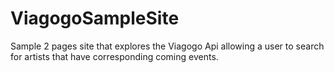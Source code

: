 # ViagogoSampleSite

Sample 2 pages site that explores the Viagogo Api allowing a user to search for artists
that have corresponding coming events.


